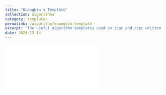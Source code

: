 ```yaml
---
title: "Kuangbin's Template"
collection: algorithms
category: templates
permalink: /algorithm/kuangbin-template
excerpt: 'The useful algorithm templates used on icpc and ccpc written by Kuangbin.'
date: 2023-12-14
---
```


<embed src="kuangbin的ACM模板.pdf" type="application/pdf">
